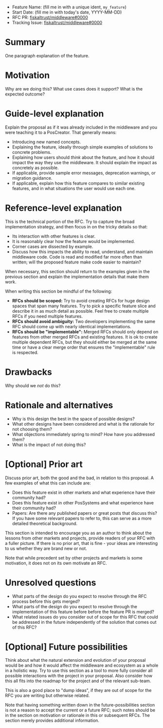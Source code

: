 - Feature Name: (fill me in with a unique ident, `my_feature`)
- Start Date: (fill me in with today's date, YYYY-MM-DD)
- RFC PR: [fiskaltrust/middleware#0000](https://github.com/fiskaltrust/middleware/pull/0000)
- Tracking Issue: [fiskaltrust/middleware#0000](https://github.com/fiskaltrust/middleware/issues/0000)

# Summary

One paragraph explanation of the feature.

# Motivation

Why are we doing this? What use cases does it support? What is the expected outcome?

# Guide-level explanation

Explain the proposal as if it was already included in the middleware and you were teaching it to a PosCreator. That generally means:

- Introducing new named concepts.
- Explaining the feature, ideally through simple examples of solutions to concrete problems.
- Explaining how users should *think* about the feature, and how it should impact the way they use the middleware. It should explain the impact as concretely as possible.
- If applicable, provide sample error messages, deprecation warnings, or migration guidance.
- If applicable, explain how this feature compares to similar existing features, and in what situations the user would use each one.

# Reference-level explanation

This is the technical portion of the RFC.
Try to capture the broad implementation strategy,
and then focus in on the tricky details so that:

- Its interaction with other features is clear.
- It is reasonably clear how the feature would be implemented.
- Corner cases are dissected by example.
- Discuss how this impacts the ability to read, understand, and maintain middleware code.
  Code is read and modified far more often than written; will the proposed feature make code easier to maintain?

When necessary, this section should return to the examples given in the previous section and explain the implementation details that make them work.

When writing this section be mindful of the following:
- **RFCs should be scoped:** Try to avoid creating RFCs for huge design spaces that span many features.
  Try to pick a specific feature slice and describe it in as much detail as possible.
  Feel free to create multiple RFCs if you need multiple features.
- **RFCs should avoid ambiguity:** Two developers implementing the same RFC should come up with nearly identical implementations.
- **RFCs should be "implementable":** Merged RFCs should only depend on features from other merged RFCs and existing features.
  It is ok to create multiple dependent RFCs, but they should either be merged at the same time or have a clear merge order that ensures the "implementable" rule is respected.

# Drawbacks

Why should we *not* do this?

# Rationale and alternatives

- Why is this design the best in the space of possible designs?
- What other designs have been considered and what is the rationale for not choosing them?
- What objections immediately spring to mind? How have you addressed them?
- What is the impact of not doing this?

# \[Optional\] Prior art

Discuss prior art, both the good and the bad, in relation to this proposal.
A few examples of what this can include are:

- Does this feature exist in other markets and what experience have their community had?
- Does this feature exist in other PosSystems and what experience have their community had?
- Papers: Are there any published papers or great posts that discuss this?
  If you have some relevant papers to refer to, this can serve as a more detailed theoretical background.

This section is intended to encourage you as an author to think about the lessons from other markets and projects, provide readers of your RFC with a fuller picture.
If there is no prior art, that is fine - your ideas are interesting to us whether they are brand new or not.

Note that while precedent set by other projects and markets is some motivation, it does not on its own motivate an RFC.

# Unresolved questions

- What parts of the design do you expect to resolve through the RFC process before this gets merged?
- What parts of the design do you expect to resolve through the implementation of this feature before before the feature PR is merged?
- What related issues do you consider out of scope for this RFC that could be addressed in the future independently of the solution that comes out of this RFC?

# \[Optional\] Future possibilities

Think about what the natural extension and evolution of your proposal would be and how it would affect the middleware and ecosystem as a whole in a holistic way.
Try to use this section as a tool to more fully consider all possible interactions with the project in your proposal.
Also consider how this all fits into the roadmap for the project and of the relevant sub-team.

This is also a good place to "dump ideas", if they are out of scope for the RFC you are writing but otherwise related.

Note that having something written down in the future-possibilities section is not a reason to accept the current or a future RFC;
such notes should be in the section on motivation or rationale in this or subsequent RFCs.
The section merely provides additional information.